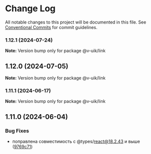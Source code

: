 # Change Log

All notable changes to this project will be documented in this file.
See [Conventional Commits](https://conventionalcommits.org) for commit guidelines.

### 1.12.1 (2024-07-24)

**Note:** Version bump only for package @v-uik/link





## 1.12.0 (2024-07-05)

**Note:** Version bump only for package @v-uik/link





### 1.11.1 (2024-06-17)

**Note:** Version bump only for package @v-uik/link





## 1.11.0 (2024-06-04)


### Bug Fixes

* поправлена совместимость с @types/react@18.2.43 и выше ([9769c71](#))
